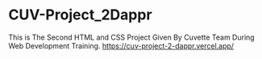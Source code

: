 # CUV-Project_2Dappr
This is The Second HTML and CSS Project Given By Cuvette Team During Web Development Training.
https://cuv-project-2-dappr.vercel.app/
